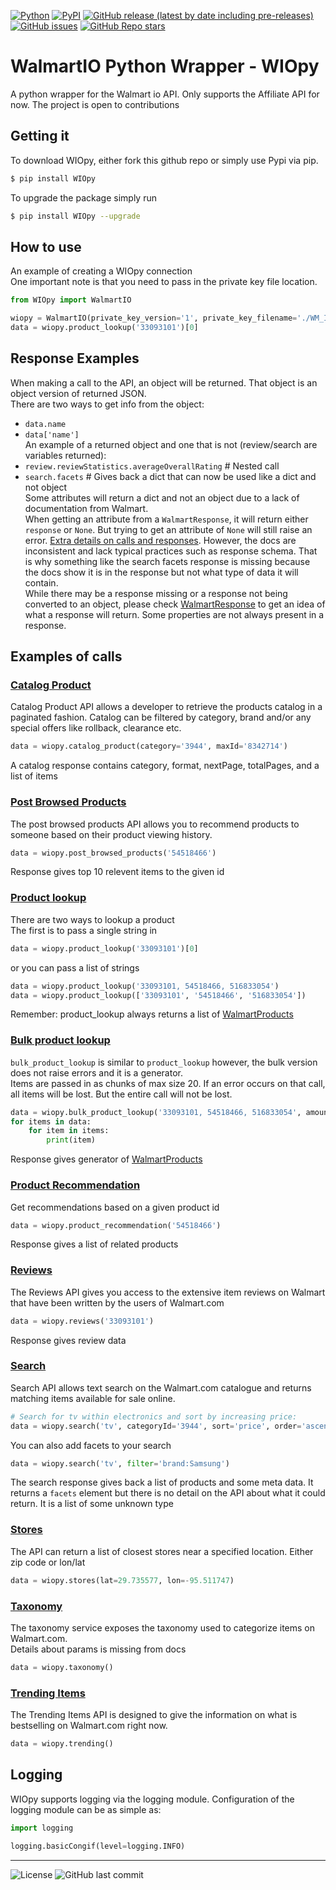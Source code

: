 [![Python](https://img.shields.io/badge/Python->3.6-%23FFD140)](https://www.python.org/)
[![PyPI](https://img.shields.io/pypi/v/WIOpy)](https://pypi.org/project/WIOpy/)
[![GitHub release (latest by date including pre-releases)](https://img.shields.io/github/v/release/CoderJoshDK/WIOpy?include_prereleases)](https://github.com/CoderJoshDK/WIOpy)
[![GitHub issues](https://img.shields.io/github/issues/CoderJoshDK/WIOpy)](https://github.com/CoderJoshDK/WIOpy/issues)
[![GitHub Repo stars](https://img.shields.io/github/stars/CoderJoshDK/WIOpy?style=social)](https://github.com/CoderJoshDK/WIOpy)

# WalmartIO Python Wrapper - WIOpy

A python wrapper for the Walmart io API. Only supports the Affiliate API for now. The project is open to contributions 

## Getting it

To download WIOpy, either fork this github repo or simply use Pypi via pip.
```sh
$ pip install WIOpy
```  
To upgrade the package simply run  
```sh
$ pip install WIOpy --upgrade
```  

## How to use  
An example of creating a WIOpy connection   
One important note is that you need to pass in the private key file location.  
```py
from WIOpy import WalmartIO

wiopy = WalmartIO(private_key_version='1', private_key_filename='./WM_IO_private_key.pem', consumer_id='XXXXXXXX-XXXX-XXXX-XXXX-XXXXXXXXXXXX')
data = wiopy.product_lookup('33093101')[0]
```  

## Response Examples
When making a call to the API, an object will be returned. That object is an object version of returned JSON.  
There are two ways to get info from the object:
 - `data.name`  
 - `data['name']`  
An example of a returned object and one that is not (review/search are variables returned):
 - `review.reviewStatistics.averageOverallRating` # Nested call
 - `search.facets` # Gives back a dict that can now be used like a dict and not object  
Some attributes will return a dict and not an object due to a lack of documentation from Walmart.  
When getting an attribute from a `WalmartResponse`, it will return either `response` or `None`\. But trying to get an attribute of `None` will still raise an error.
[Extra details on calls and responses](walmart.io/docs). However, the docs are inconsistent and lack typical practices such as response schema. That is why something like the search facets response is missing because the docs show it is in the response but not what type of data it will contain.  
While there may be a response missing or a response not being converted to an object, please check [WalmartResponse](./wiopy/WalmartResponse.py) to get an idea of what a response will return. Some properties are not always present in a response.  


## Examples of calls

### [Catalog Product](https://walmart.io/docs/affiliate/paginated-items)
Catalog Product API allows a developer to retrieve the products catalog in a paginated fashion. Catalog can be filtered by category, brand and/or any special offers like rollback, clearance etc.
```py
data = wiopy.catalog_product(category='3944', maxId='8342714')
```
A catalog response contains category, format, nextPage, totalPages, and a list of items


### [Post Browsed Products](https://walmart.io/docs/affiliate/post-browsed-products)
The post browsed products API allows you to recommend products to someone based on their product viewing history.
```py
data = wiopy.post_browsed_products('54518466')
```
Response gives top 10 relevent items to the given id


### [Product lookup](https://walmart.io/docs/affiliate/product-lookup)
There are two ways to lookup a product   
The first is to pass a single string in
```py
data = wiopy.product_lookup('33093101')[0]
```
or you can pass a list of strings
```py
data = wiopy.product_lookup('33093101, 54518466, 516833054')
data = wiopy.product_lookup(['33093101', '54518466', '516833054'])
```
Remember: product_lookup always returns a list of [WalmartProducts](https://walmart.io/docs/affiliate/item_response_groups)  


### [Bulk product lookup](https://walmart.io/docs/affiliate/product-lookup)
`bulk_product_lookup` is similar to `product_lookup` however, the bulk version does not raise errors and it is a generator.  
Items are passed in as chunks of max size 20. If an error occurs on that call, all items will be lost. But the entire call will not be lost.  
```py
data = wiopy.bulk_product_lookup('33093101, 54518466, 516833054', amount=1)
for items in data:
    for item in items:
        print(item)
```
Response gives generator of [WalmartProducts](https://walmart.io/docs/affiliate/item_response_groups)  


### [Product Recommendation](https://walmart.io/docs/affiliate/product-recommendation)
Get recommendations based on a given product id
```py
data = wiopy.product_recommendation('54518466')
```
Response gives a list of related products


### [Reviews](https://walmart.io/docs/affiliate/reviews)
The Reviews API gives you access to the extensive item reviews on Walmart that have been written by the users of Walmart.com
```py
data = wiopy.reviews('33093101')
```
Response gives review data


### [Search](https://walmart.io/docs/affiliate/search)
Search API allows text search on the Walmart.com catalogue and returns matching items available for sale online.
```py
# Search for tv within electronics and sort by increasing price:
data = wiopy.search('tv', categoryId='3944', sort='price', order='ascending')
```
You can also add facets to your search
```py
data = wiopy.search('tv', filter='brand:Samsung')
```
The search response gives back a list of products and some meta data. It returns a `facets` element but there is no detail on the API about what it could return. It is a list of some unknown type


### [Stores](https://walmart.io/docs/affiliate/stores)
The API can return a list of closest stores near a specified location. Either zip code or lon/lat  
```py
data = wiopy.stores(lat=29.735577, lon=-95.511747)
```


### [Taxonomy](https://walmart.io/docs/affiliate/taxonomy)
The taxonomy service exposes the taxonomy used to categorize items on Walmart.com.  
Details about params is missing from docs
```py
data = wiopy.taxonomy()
```


### [Trending Items](https://walmart.io/docs/affiliate/trending-items)
The Trending Items API is designed to give the information on what is bestselling on Walmart.com right now.
```py
data = wiopy.trending()
```

## Logging
WIOpy supports logging via the logging module. Configuration of the logging module can be as simple as:
```py
import logging

logging.basicCongif(level=logging.INFO)
```

-------
![License](https://img.shields.io/github/license/CoderJoshDK/WIOpy)
![GitHub last commit](https://img.shields.io/github/last-commit/CoderJoshDK/WIOpy)
